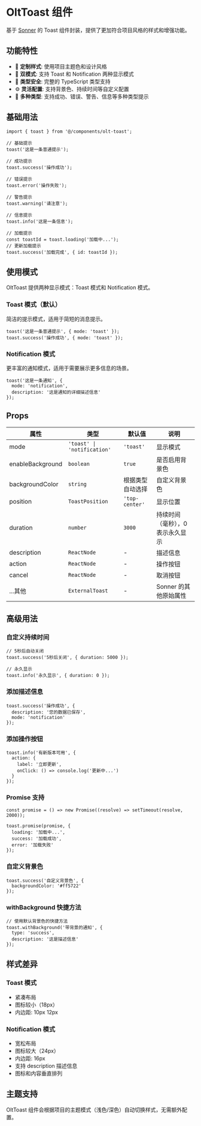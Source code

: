 # OltToast 组件

基于 [Sonner](https://sonner.emilkowal.ski/) 的 Toast 组件封装，提供了更加符合项目风格的样式和增强功能。

## 功能特性

- 🎨 **定制样式**: 使用项目主题色和设计风格
- 🎯 **双模式**: 支持 Toast 和 Notification 两种显示模式
- 🧩 **类型安全**: 完整的 TypeScript 类型支持
- ⚙️ **灵活配置**: 支持背景色、持续时间等自定义配置
- 🌈 **多种类型**: 支持成功、错误、警告、信息等多种类型提示

## 基础用法

```tsx
import { toast } from '@/components/olt-toast';

// 基础提示
toast('这是一条普通提示');

// 成功提示
toast.success('操作成功');

// 错误提示
toast.error('操作失败');

// 警告提示
toast.warning('请注意');

// 信息提示
toast.info('这是一条信息');

// 加载提示
const toastId = toast.loading('加载中...');
// 更新加载提示
toast.success('加载完成', { id: toastId });
```

## 使用模式

OltToast 提供两种显示模式：Toast 模式和 Notification 模式。

### Toast 模式（默认）

简洁的提示模式，适用于简短的消息提示。

```tsx
toast('这是一条普通提示', { mode: 'toast' });
toast.success('操作成功', { mode: 'toast' });
```

### Notification 模式

更丰富的通知模式，适用于需要展示更多信息的场景。

```tsx
toast('这是一条通知', { 
  mode: 'notification',
  description: '这是通知的详细描述信息'
});
```

## Props

| 属性 | 类型 | 默认值 | 说明 |
|------|------|--------|------|
| mode | `'toast' \| 'notification'` | `'toast'` | 显示模式 |
| enableBackground | `boolean` | `true` | 是否启用背景色 |
| backgroundColor | `string` | 根据类型自动选择 | 自定义背景色 |
| position | `ToastPosition` | `'top-center'` | 显示位置 |
| duration | `number` | `3000` | 持续时间（毫秒），0 表示永久显示 |
| description | `ReactNode` | - | 描述信息 |
| action | `ReactNode` | - | 操作按钮 |
| cancel | `ReactNode` | - | 取消按钮 |
| ...其他 | `ExternalToast` | - | Sonner 的其他原始属性 |

## 高级用法

### 自定义持续时间

```tsx
// 5秒后自动关闭
toast.success('5秒后关闭', { duration: 5000 });

// 永久显示
toast.info('永久显示', { duration: 0 });
```

### 添加描述信息

```tsx
toast.success('操作成功', {
  description: '您的数据已保存',
  mode: 'notification'
});
```

### 添加操作按钮

```tsx
toast.info('有新版本可用', {
  action: {
    label: '立即更新',
    onClick: () => console.log('更新中...')
  }
});
```

### Promise 支持

```tsx
const promise = () => new Promise((resolve) => setTimeout(resolve, 2000));

toast.promise(promise, {
  loading: '加载中...',
  success: '加载成功',
  error: '加载失败'
});
```

### 自定义背景色

```tsx
toast.success('自定义背景色', {
  backgroundColor: '#ff5722'
});
```

### withBackground 快捷方法

```tsx
// 使用默认背景色的快捷方法
toast.withBackground('带背景的通知', {
  type: 'success',
  description: '这是描述信息'
});
```

## 样式差异

### Toast 模式
- 紧凑布局
- 图标较小（18px）
- 内边距: 10px 12px

### Notification 模式
- 宽松布局
- 图标较大（24px）
- 内边距: 16px
- 支持 description 描述信息
- 图标和内容垂直排列

## 主题支持

OltToast 组件会根据项目的主题模式（浅色/深色）自动切换样式，无需额外配置。